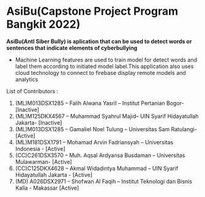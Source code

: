 # AsiBu(Capstone Project Program Bangkit 2022)

**AsiBu(AntI Siber Bully) is aplication that can be used to detect words or sentences that indicate elements of cyberbullying**

* Machine Learning features are used to train model for detect words and label them according to initiated model label.This application also uses cloud technology to connect to firebase display remote models and analytics 

List of Contributors :
1. (ML)M013DSX1285 – Falih Alwana Yasril – Institut Pertanian Bogor- [Inactive]
2. (ML)M125DKX4567 – Muhammad Syahrul Majid– UIN Syarif Hidayatullah Jakarta- [Inactive]
3. (ML)M013DSX1285 – Gamaliel Noel Tulung – Universitas Sam Ratulangi- [Active]
4. (ML)M181DSX1791 – Mohamad Arvin Fadriansyah – Universitas Indonesia - [Active]
5. (CC)C261DSX3570 – Muh. Aqsal Ardyansa Busdaman – Universitas Mulawarman- [Active]
6. (CC)C125DKX4628 – Akmal Widadintya Muhammad – UIN Syarif Hidayatullah Jakarta - [Active]
7. (MD) A026DSX2971 – Shofwan Al Faqih – Institut Teknologi dan Bisnis Kalla - Makassar [Active]
